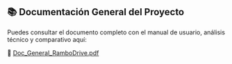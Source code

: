 ## 📚 Documentación General del Proyecto

Puedes consultar el documento completo con el manual de usuario, análisis técnico y comparativo aquí:

📄 [Doc_General_RamboDrive.pdf](https://github.com/user-attachments/files/21261884/Doc_General_RamboDrive.pdf)
